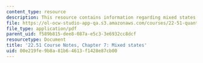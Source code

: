 ```yaml
---
content_type: resource
description: This resource contains information regarding mixed states.
file: https://ol-ocw-studio-app-qa.s3.amazonaws.com/courses/22-51-quantum-theory-of-radiation-interactions-fall-2012/00e219fe9b8a81b64613f1428e87cb00_MIT22_51F12_Ch7.pdf
file_type: application/pdf
parent_uid: f589b815-dee8-087a-e5c3-3e6932cc8dcf
resourcetype: Document
title: '22.51 Course Notes, Chapter 7: Mixed states'
uid: 00e219fe-9b8a-81b6-4613-f1428e87cb00
---
```

